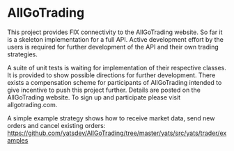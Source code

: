 AllGoTrading
============


This project provides FIX connectivity to the AllGoTrading website. So far it is a skeleton implementation for a full API. Active development effort by the users is required for further development of the API and their own trading strategies. 

A suite of unit tests is waiting for implementation of their respective classes. It is provided to show possible directions for further development. There exists a compensation scheme for participants of AllGoTrading intended to give incentive to push this project further. Details are posted on the AllGoTrading website. To sign up and participate please visit allgotrading.com.

A simple example strategy shows how to receive market data, send new orders and cancel existing orders:
https://github.com/yatsdev/AllGoTrading/tree/master/yats/src/yats/trader/examples 
